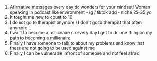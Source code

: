 1. Afirmative messages every day do wonders for your mindset! Woman speaking in podcast like environment - ig / tiktok add - niche 25-35 yo
2. It tought me how to count to 10
3. I do not go to therapist anymore / I don't go to therapist that often anymore...
4. I want to become a millionaire so every day I get to do one thing on my path to becoming a millionaire
5. Finally I have someone to talk to about my problems and know that these are not going to be used against me
6. Finally I can be vulnerable infront of someone and not feel afraid

